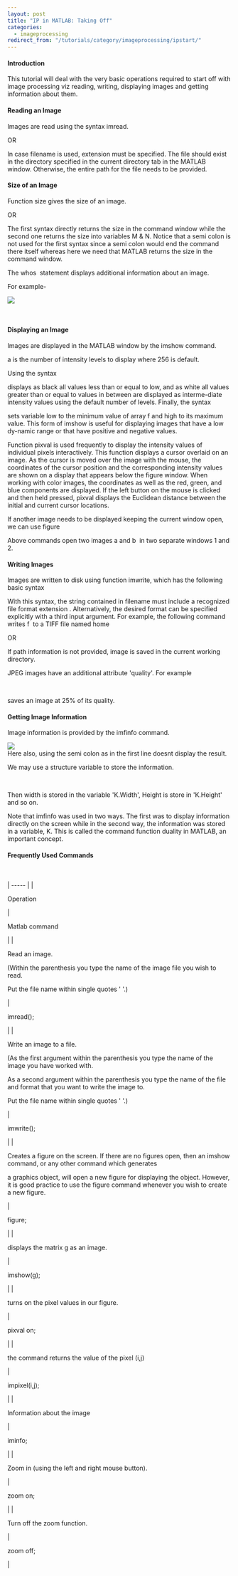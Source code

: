 ```yaml
---
layout: post
title: "IP in MATLAB: Taking Off"
categories:
  - imageprocessing
redirect_from: "/tutorials/category/imageprocessing/ipstart/"
---
```


#### Introduction

This tutorial will deal with the very basic operations required to start off with image processing viz reading, writing, displaying images and getting information about them.

#### Reading an Image

Images are read using the syntax imread.

OR

In case filename is used, extension must be specified. The file should exist in the directory specified in the current directory tab in the MATLAB window. Otherwise, the entire path for the file needs to be provided.

#### Size of an Image

Function size gives the size of an image.

OR

The first syntax directly returns the size in the command window while the second one returns the size into variables M & N. Notice that a semi colon is not used for the first syntax since a semi colon would end the command there itself whereas here we need that MATLAB returns the size in the command window.

The whos  statement displays additional information about an image.

  
For example-

![][1]

 

#### Displaying an Image

Images are displayed in the MATLAB window by the imshow command.

a is the number of intensity levels to display where 256 is default.

Using the syntax

displays as black all values less than or equal to low, and as white all values greater than or equal to values in between are displayed as interme-diate intensity values using the default number of levels. Finally, the syntax

sets variable low to the minimum value of array f and high to its maximum value. This form of imshow is useful for displaying images that have a low dy-namic range or that have positive and negative values.

Function pixval is used frequently to display the intensity values of individual pixels interactively. This function displays a cursor overlaid on an image. As the cursor is moved over the image with the mouse, the coordinates of the cursor position and the corresponding intensity values are shown on a display that appears below the figure window. When working with color images, the coordinates as well as the red, green, and blue components are displayed. If the left button on the mouse is clicked and then held pressed, pixval displays the Euclidean distance between the initial and current cursor locations.

If another image needs to be displayed keeping the current window open,  
we can use figure

Above commands open two images a and b  in two separate windows 1 and 2.

#### Writing Images

Images are written to disk using function imwrite, which has the following basic syntax

With this syntax, the string contained in filename must include a recognized file format extension . Alternatively, the desired format can be specified explicitly with a third input argument. For example, the following command writes f  to a TIFF file named home

OR

If path information is not provided, image is saved in the current working directory.

JPEG images have an additional attribute 'quality'. For example

 

saves an image at 25% of its quality.

#### Getting Image Information

Image information is provided by the imfinfo command.

![][2]  
Here also, using the semi colon as in the first line doesnt display the result.

We may use a structure variable to store the information.

 

Then width is stored in the variable 'K.Width', Height is store in 'K.Height' and so on.

Note that imfinfo was used in two ways. The first was to display information directly on the screen while in the second way, the information was stored in a variable, K. This is called the command function duality in MATLAB, an important concept.

#### Frequently Used Commands

 

| ----- |
|

Operation

 |

Matlab command

 |
|

Read an image.

(Within the parenthesis you type the name of the image file you wish to read.

Put the file name within single quotes ' '.)

 |

imread();

 |
|

Write an image to a file.

(As the first argument within the parenthesis you type the name of the image you have worked with.

As a second argument within the parenthesis you type the name of the file and format that you want to write the image to.

Put the file name within single quotes ' '.)

 |

imwrite();

 |
|

Creates a figure on the screen. If there are no figures open, then an imshow command, or any other command which generates

a graphics object, will open a new figure for displaying the object. However, it is good practice to use the figure command whenever you wish to create a new figure.

 |

figure;

 |
|

displays the matrix g as an image.

 |

imshow(g);

 |
|

turns on the pixel values in our figure.

 |

pixval on;

 |
|

the command returns the value of the pixel (i,j)

 |

impixel(i,j);

 |
|

Information about the image

 |

iminfo;

 |
|

Zoom in (using the left and right mouse button).

 |

zoom on;

 |
|

Turn off the zoom function.

 |

zoom off;

 |

 

 

[1]: https://lh6.googleusercontent.com/B1tm29hXKEbGjUoLqfPt4F87ysxP-hSBKy8BIiV6yHINXRMkH1IcNIK0raoU1bFWFM75P9Mbc7060_pPcTV8zPPrKCjk3hqFiYwxoYcSq6GVQKvt5jNccWd4
[2]: https://lh3.googleusercontent.com/N0YE71L0NqGlwHKi7dBwV04vB8SCqNVjbCNfU96pEDI6QS4-32FZGIsrpYDRmD__Z0Hm2swmsZY4yeb-2wO3rB1zEsgMIPNdZ6_u4Ki572-lvbw8UDP5Na9v
